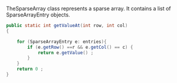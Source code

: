 TheSparseArray class represents a sparse array. It contains a list of SparseArrayEntry objects. 

```java
public static int getValueAt(int row, int col)
{

    for (SparseArrayEntry e: entries){
        if (e.getRow() ==r && e.getCol() == c) {
            return e.getValue() ; 
        } 
    } 
    return 0 ; 
}
```


```java



```

